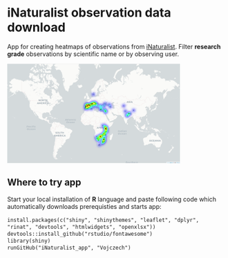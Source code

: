 # iNaturalist observation data download
App for creating heatmaps of observations from [iNaturalist](https://www.inaturalist.org/).
Filter **research grade** observations by scientific name or by observing user.

<div float="right">
    <img src="/Gyps_map_readme.png?raw=true" width="400px"</img> 
</div>

## Where to try app

Start your local installation of **R** language and paste following code which automatically downloads prerequisties and starts app:


```
install.packages(c("shiny", "shinythemes", "leaflet", "dplyr", "rinat", "devtools", "htmlwidgets", "openxlsx"))
devtools::install_github("rstudio/fontawesome")
library(shiny)
runGitHub("iNaturalist_app", "Vojczech") 
```
